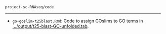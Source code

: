 `project-sc-RNAseq/code`

---

- `go-goslim-t25blast.Rmd`: Code to assign GOslims to GO terms in [`../output/t25-blast-GO-unfolded.tab](https://github.com/RobertsLab/project-sc-RNAseq/blob/main/output/t25-blast-GO-unfolded.tab).